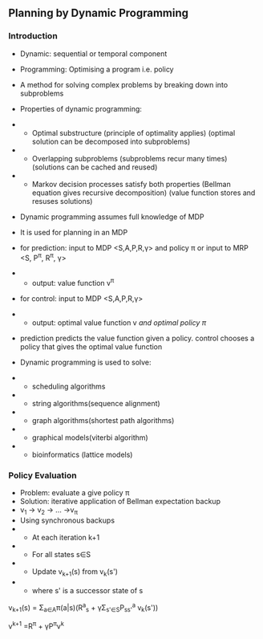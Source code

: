 ## Planning by Dynamic Programming

### Introduction
- Dynamic: sequential or temporal component
- Programming: Optimising a program i.e. policy
- A method for solving complex problems by breaking down into subproblems
- Properties of dynamic programming:
- - Optimal substructure (principle of optimality applies) (optimal solution can be decomposed into subproblems)
- - Overlapping subproblems (subproblems recur many times) (solutions can be cached and reused)
- - Markov decision processes satisfy both properties (Bellman equation gives recursive decomposition) (value function stores and resuses solutions)
- Dynamic programming assumes full knowledge of MDP
- It is used for planning in an MDP
- for prediction: input to MDP <S,A,P,R,γ> and policy π or input to MRP <S, P<sup>π</sup>, R<sup>π</sup>, γ>
- - output: value function v<sup>π</sup>
- for control: input to MDP <S,A,P,R,γ>
- - output: optimal value function v<sub>*</sub> and optimal policy π<sub>*</sub>
- prediction predicts the value function given a policy. control chooses a policy that gives the optimal value function

- Dynamic programming is used to solve:
- - scheduling algorithms
- - string algorithms(sequence alignment)
- - graph algorithms(shortest path algorithms)
- - graphical models(viterbi algorithm)
- - bioinformatics (lattice models)

### Policy Evaluation
- Problem: evaluate a give policy π
- Solution: iterative application of Bellman expectation backup
- v<sub>1</sub> -> v<sub>2</sub> -> ... ->v<sub>π</sub>
- Using synchronous backups
- - At each iteration k+1
- - For all states s∈S
- - Update v<sub>k+1</sub>(s) from v<sub>k</sub>(s')
- - where s' is a successor state of s

v<sub>k+1</sub>(s) = Σ<sub>a∈A</sub>π(a|s)(R<sup>a</sup><sub>s</sub> + γΣ<sub>s'∈S</sub>P<sub>ss'</sub><sup>a</sup> v<sub>k</sub>(s'))

v<sup>k+1</sup> =R<sup>π</sup> + γP<sup>π</sup>v<sup>k</sup>
